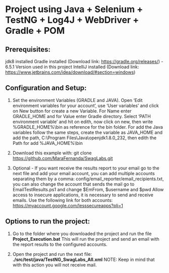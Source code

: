 # Project using Java + Selenium + TestNG + Log4J + WebDriver + Gradle + POM

## Prerequisites:
jdk8 installed
Gradle installed (Download link: https://gradle.org/releases/) - 6.5.1 Version used in this project
IntelliJ installed  (Download link: https://www.jetbrains.com/idea/download/#section=windows)


## Configuration and Setup:
1. Set the environment Variables (GRADLE and JAVA).
    Open ‘Edit environment variables for your account’, use ‘User variables’ and click on New button for create a new Variable.
    For Name enter GRADLE_HOME and for Value enter Gradle directory. 
    Select ‘PATH environment variable’ and hit on edith, now click on new, then write %GRADLE_HOME%\bin as reference for the bin folder.
    For add the Java variables follow the same steps, create the variable as JAVA_HOME and add the path, C:\Program Files\Java\openjdk1.8.0_232, then edith the Path for add %JAVA_HOME%\bin

2. Download this example with: git clone https://github.com/MaraFernanda/SwagLabs.git
    
3. Optional - If you want receive the results report to your email go to the next file and add your email account, you can add multiple accounts separating them by a comma: config/email_reporter/email_recipients.txt, you can also change the account that sends the mail go to EmailTestResults.ps1 and change $EmFrom, $username and $pwd
   Allow access to insecure applications, it is necessary to send and receive emails. Use the following link for both accounts: https://myaccount.google.com/lesssecureapps?pli=1                                                                                                                                                                                                                             


## Options to run the project:
1. Go to the folder where you downloaded the project and run the file **Project_Execution.bat**
   This will run the project and send an email with the report results to the configured accounts.
   
2. Open the project and run the next file: **./src/test/java/TestNG_SwagLabs_All.xml**
   NOTE: Keep in mind that with this action you will not receive mail.
   
  
   
